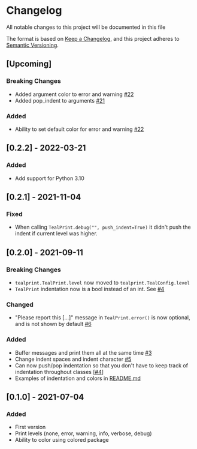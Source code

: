 # Changelog

All notable changes to this project will be documented in this file

The format is based on [Keep a Changelog](https://keepachangelog.com/en/1.0.0/),
and this project adheres to [Semantic Versioning](https://semver.org/spec/v2.0.0.html).

## [Upcoming]

### Breaking Changes

- Added argument color to error and warning [#22](https://github.com/Senth/tealprint/issues/22)
- Added pop_indent to arguments [#21](https://github.com/Senth/tealprint/issues/21)

### Added

- Ability to set default color for error and warning [#22](https://github.com/Senth/tealprint/issues/22)

## [0.2.2] - 2022-03-21

### Added

- Add support for Python 3.10

## [0.2.1] - 2021-11-04

### Fixed

- When calling `TealPrint.debug("", push_indent=True)` it didn't push the indent if current level was higher.

## [0.2.0] - 2021-09-11

### Breaking Changes

- `tealprint.TealPrint.level` now moved to `tealprint.TealConfig.level`
- `TealPrint` indentation now is a bool instead of an int. See [#4](https://github.com/Senth/tealprint/issues/4)

### Changed

- "Please report this [...]" message in `TealPrint.error()` is now optional, and is not shown by default [#6](https://github.com/Senth/tealprint/issues/6)

### Added

- Buffer messages and print them all at the same time [#3](https://github.com/Senth/tealprint/issues/3)
- Change indent spaces and indent character [#5](https://github.com/Senth/tealprint/issues/5)
- Can now push/pop indentation so that you don't have to keep track of indentation throughout classes [[#4](https://github.com/Senth/tealprint/issues/4)]
- Examples of indentation and colors in [README.md](README.md)

## [0.1.0] - 2021-07-04

### Added

- First version
- Print levels (none, error, warning, info, verbose, debug)
- Ability to color using colored package
